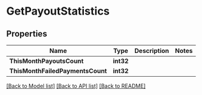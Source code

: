 # GetPayoutStatistics

## Properties

Name | Type | Description | Notes
------------ | ------------- | ------------- | -------------
**ThisMonthPayoutsCount** | **int32** |  | 
**ThisMonthFailedPaymentsCount** | **int32** |  | 

[[Back to Model list]](../README.md#documentation-for-models) [[Back to API list]](../README.md#documentation-for-api-endpoints) [[Back to README]](../README.md)


